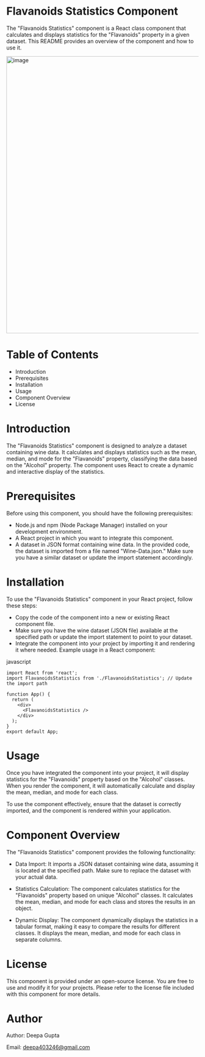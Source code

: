 # Flavanoids Statistics Component
The "Flavanoids Statistics" component is a React class component that calculates and displays statistics for the "Flavanoids" property in a given dataset. This README provides an overview of the component and how to use it.

<img width="726" alt="image" src="https://github.com/DeepaG10/Find-mean-median-mode/assets/145286265/796528a8-5736-47c5-a0d8-bce41c2d9872">

# Table of Contents
* Introduction
* Prerequisites
* Installation
* Usage
* Component Overview
* License
  
# Introduction
The "Flavanoids Statistics" component is designed to analyze a dataset containing wine data. It calculates and displays statistics such as the mean, median, and mode for the "Flavanoids" property, classifying the data based on the "Alcohol" property. The component uses React to create a dynamic and interactive display of the statistics.

# Prerequisites
Before using this component, you should have the following prerequisites:

* Node.js and npm (Node Package Manager) installed on your development environment.
* A React project in which you want to integrate this component.
* A dataset in JSON format containing wine data. In the provided code, the dataset is imported from a file named "Wine-Data.json." Make sure you have a similar dataset or update the import statement accordingly.

# Installation
To use the "Flavanoids Statistics" component in your React project, follow these steps:

* Copy the code of the component into a new or existing React component file.
* Make sure you have the wine dataset (JSON file) available at the specified path or update the import statement to point to your dataset.
* Integrate the component into your project by importing it and rendering it where needed.
Example usage in a React component:

javascript
```
import React from 'react';
import FlavanoidsStatistics from './FlavanoidsStatistics'; // Update the import path

function App() {
  return (
    <div>
      <FlavanoidsStatistics />
    </div>
  );
}
export default App;
```
# Usage
Once you have integrated the component into your project, it will display statistics for the "Flavanoids" property based on the "Alcohol" classes. When you render the component, it will automatically calculate and display the mean, median, and mode for each class.

To use the component effectively, ensure that the dataset is correctly imported, and the component is rendered within your application.

# Component Overview
The "Flavanoids Statistics" component provides the following functionality:

* Data Import: It imports a JSON dataset containing wine data, assuming it is located at the specified path. Make sure to replace the dataset with your actual data.

* Statistics Calculation: The component calculates statistics for the "Flavanoids" property based on unique "Alcohol" classes. It calculates the mean, median, and mode for each class and stores the results in an object.

* Dynamic Display: The component dynamically displays the statistics in a tabular format, making it easy to compare the results for different classes. It displays the mean, median, and mode for each class in separate columns.

# License
This component is provided under an open-source license. You are free to use and modify it for your projects. Please refer to the license file included with this component for more details.

# Author 
Author: Deepa Gupta

Email: deepa403246@gmail.com




